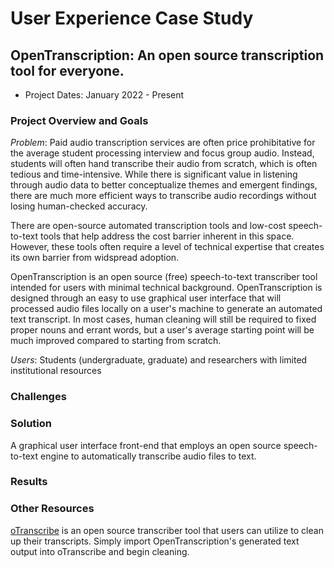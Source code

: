 # User Experience Case Study

## OpenTranscription: An open source transcription tool for everyone.

- Project Dates: January 2022 - Present

### Project Overview and Goals

<i>Problem</i>: Paid audio transcription services are often price prohibitative for the average student processing interview and focus group audio. Instead, students will often hand transcribe their audio from scratch, which is often tedious and time-intensive. While there is significant value in listening through audio data to better conceptualize themes and emergent findings, there are much more efficient ways to transcribe audio recordings without losing human-checked accuracy.

There are open-source automated transcription tools and low-cost speech-to-text tools that help address the cost barrier inherent in this space. However, these tools often require a level of technical expertise that creates its own barrier from widspread adoption.

OpenTranscription is an open source (free) speech-to-text transcriber tool intended for users with minimal technical background. OpenTranscription is designed through an easy to use graphical user interface that will processed audio files locally on a user's machine to generate an automated text transcript. In most cases, human cleaning will still be required to fixed proper nouns and errant words, but a user's average starting point will be much improved compared to starting from scratch. 

<i>Users</i>: Students (undergraduate, graduate) and researchers with limited institutional resources

### Challenges

### Solution

A graphical user interface front-end that employs an open source speech-to-text engine to automatically transcribe audio files to text.

### Results

### Other Resources

<a href="https://otranscribe.com" target=_blank>oTranscribe</a> is an open source transcriber tool that users can utilize to clean up their transcripts. Simply import OpenTranscription's generated text output into oTranscribe and begin cleaning.
